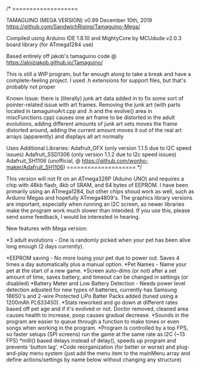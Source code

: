 /* ===================
 
  TAMAGUINO (MEGA VERSION)
  v0.99 December 10th, 2019
  https://github.com/SandwichRising/Tamaguino-Mega/
 
  Compiled using Arduino IDE 1.8.10 and MightyCore by MCUdude v2.0.3 board library (for ATmega1284 use)
  
  Based entirely off jakob's tamaguino code @ https://alojzjakob.github.io/Tamaguino/
 
  This is still a WIP program, but far enough along to take a break
  and have a complete-feeling project. I used .h extensions for support files, but that's probably not proper
  
  Known Issue: there is (literally) junk art data added in to fix 
  some sort of pointer-related issue with art frames. Removing the
  junk art (with parts located in tamaguinoArt.cpp and .h and the evolve()
  area in miscFunctions.cpp) causes one art frame to be distorted in the adult
  evolutions, adding different amounts of junk art sets moves the frame distorted
  around, adding the current amount moves it out of the real art 
  arrays (apparently) and displays all art normally
 
  Uses Additional Libraries:
  Adafruit_GFX (only version 1.1.5 due to I2C speed issues)
  Adafruit_SSD1306 (only version 1.1.2 due to I2c speed issues)
  Adafruit_SH1106 (unofficial, @ https://github.com/wonho-maker/Adafruit_SH1106)
  ==================== */
  
  This version will not fit on an ATmega328P (Aduino UNO) and requires a chip with 48kb flash, 4kb of SRAM, and 64 bytes of EEPROM. I have been primarily using an ATmega1284, but other chips shoud work as well, such as Arduino Megas and hopefully ATmega4809's. The graphics library versions are important, especially when running an I2C screen, as newer libraries make the program work much slower than intended. If you use this, please send some feedback, I would be interested in hearing.
  
New features with Mega version:

  *3 adult evolutions - One is randomly picked when your pet has been alive long enough (2 days currently).
  
  *EEPROM saving - No more losing your pet due to power out. Saves 4 times a day automatically plus a manual option.
  *Pet Names - Name your pet at the start of a new game.
  *Screen auto-dims (or not) after a set amount of time, saves battery, and timeout can be changed in settings (or disabled)
  *Battery Meter and Low Battery Detection - Needs power level detection adjusted for new types of batteries, currently has Samsung 18650's and 2-wire Protected LiPo Batter Packs added (tuned using a 1200mAh PL633450).
  *Stats reworked and go down at different rates based off pet age and if it's evolved or not. Doctor removed, cleaned area causes health to increase, poop causes gradual decrease.
  *Sounds in the program are easier to queue through a function to make tones or even songs when working in the program.
  *Program is controlled by a top FPS, so faster setups (SPI screens) run the game at the same rate as I2C (~13 FPS)
  *milli() based delays instead of delay(), speeds up program and prevents 'button lag'.
  *Code reorganization (for better or worse) and plug-and-play menu system (just add the menu item to the mainMenu array and define actions/settings by name below without changing any structure)

